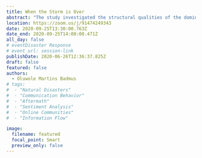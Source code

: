 ```yaml
---
title: When the Storm is Over
abstract: "The study investigated the structural qualities of the dominant virtual Twitter communities enduring in the aftermath of a natural disaster and how they influence the flow of information among social actors in the network. By employing a combination of textual and social network analyses on tweets associated with Hurricane Dorian, the study reinforces the findings of previous studies that information propagation is determined by nature of interactional communities built in the different stages of an emergency event and that sentiments and choice of user message keywords follow along the lines of geographical proximity to the affected zines. Engagements among social actors led to formation of virtual communities that were found to be dominated by hierarchical, polarized and insulated structural features which characteristically determine their information propagation patterns. These information community clusters demonstrate highly defined boundaries with sparse overlaps. Also, political and media actors demonstrate the most influences during this phase of the disaster. Implications of these findings for both research and practice as well as the limitations of research findings were discussed"
location: https://zoom.us/j/91474249343
date: 2020-09-25T13:30:00.763Z
date_end: 2020-09-25T14:00:00.471Z
all_day: false
# eventDisaster Response
# event_url: session-link
publishDate: 2020-06-26T12:36:37.825Z
draft: false
featured: false
authors:
  - Oluwole Martins Badmus
# tags:
#  - "Natural Disasters"
#  - "Communication Behavior"
#  - "Aftermath"
#  - "Sentiment Analysis"
#  - "Online Communities"
#  - "Information Flow"

image:
  filename: featured
  focal_point: Smart
  preview_only: false
---
```

